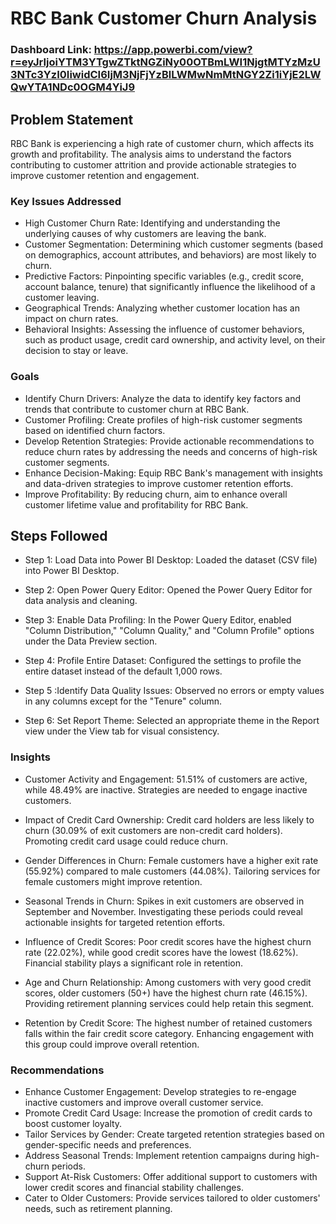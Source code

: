 # RBC Bank Customer Churn Analysis

### Dashboard Link: https://app.powerbi.com/view?r=eyJrIjoiYTM3YTgwZTktNGZiNy00OTBmLWI1NjgtMTYzMzU3NTc3YzI0IiwidCI6IjM3NjFjYzBlLWMwNmMtNGY2Zi1iYjE2LWQwYTA1NDc0OGM4YiJ9

## Problem Statement

RBC Bank is experiencing a high rate of customer churn, which affects its growth and profitability. The analysis aims to understand the factors contributing to customer attrition and provide actionable strategies to improve customer retention and engagement.
### Key Issues Addressed

 - High Customer Churn Rate: Identifying and understanding the underlying causes of why customers are leaving the bank.
 - Customer Segmentation: Determining which customer segments (based on demographics, account attributes, and behaviors) are most likely to churn.
 - Predictive Factors: Pinpointing specific variables (e.g., credit score, account balance, tenure) that significantly influence the likelihood of a customer leaving.
 - Geographical Trends: Analyzing whether customer location has an impact on churn rates.
 - Behavioral Insights: Assessing the influence of customer behaviors, such as product usage, credit card ownership, and activity level, on their decision to stay or leave.

### Goals

 - Identify Churn Drivers: Analyze the data to identify key factors and trends that contribute to customer churn at RBC Bank.
 - Customer Profiling: Create profiles of high-risk customer segments based on identified churn factors.
 - Develop Retention Strategies: Provide actionable recommendations to reduce churn rates by addressing the needs and concerns of high-risk customer segments.
 - Enhance Decision-Making: Equip RBC Bank's management with insights and data-driven strategies to improve customer retention efforts.
 - Improve Profitability: By reducing churn, aim to enhance overall customer lifetime value and profitability for RBC Bank.

## Steps Followed

- Step 1: Load Data into Power BI Desktop:
        Loaded the dataset (CSV file) into Power BI Desktop.

- Step 2: Open Power Query Editor:
        Opened the Power Query Editor for data analysis and cleaning.

- Step 3: Enable Data Profiling:
        In the Power Query Editor, enabled "Column Distribution," "Column Quality," and "Column Profile" options under the Data Preview section.

- Step 4: Profile Entire Dataset:
        Configured the settings to profile the entire dataset instead of the default 1,000 rows.

- Step 5 :Identify Data Quality Issues:
        Observed no errors or empty values in any columns except for the "Tenure" column.

- Step 6: Set Report Theme:
        Selected an appropriate theme in the Report view under the View tab for visual consistency.


### Insights

 - Customer Activity and Engagement:
        51.51% of customers are active, while 48.49% are inactive. Strategies are needed to engage inactive customers.

 - Impact of Credit Card Ownership:
        Credit card holders are less likely to churn (30.09% of exit customers are non-credit card holders). Promoting credit card usage could reduce churn.

 - Gender Differences in Churn:
        Female customers have a higher exit rate (55.92%) compared to male customers (44.08%). Tailoring services for female customers might improve retention.

 - Seasonal Trends in Churn:
        Spikes in exit customers are observed in September and November. Investigating these periods could reveal actionable insights for targeted retention efforts.

 - Influence of Credit Scores:
        Poor credit scores have the highest churn rate (22.02%), while good credit scores have the lowest (18.62%). Financial stability plays a significant role in retention.

 - Age and Churn Relationship:
        Among customers with very good credit scores, older customers (50+) have the highest churn rate (46.15%). Providing retirement planning services could help retain this segment.

 - Retention by Credit Score:
        The highest number of retained customers falls within the fair credit score category. Enhancing engagement with this group could improve overall retention.

### Recommendations

 - Enhance Customer Engagement: Develop strategies to re-engage inactive customers and improve overall customer service.
 - Promote Credit Card Usage: Increase the promotion of credit cards to boost customer loyalty.
 - Tailor Services by Gender: Create targeted retention strategies based on gender-specific needs and preferences.
 - Address Seasonal Trends: Implement retention campaigns during high-churn periods.
 - Support At-Risk Customers: Offer additional support to customers with lower credit scores and financial stability challenges.
 - Cater to Older Customers: Provide services tailored to older customers' needs, such as retirement planning.

